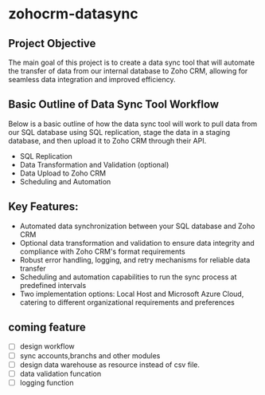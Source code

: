 # zohocrm-datasync
## Project Objective
The main goal of this project is to create a data sync tool that will automate the transfer of data from our internal database to Zoho CRM, allowing for seamless data integration and improved efficiency.

## Basic Outline of Data Sync Tool Workflow
Below is a basic outline of how the data sync tool will work to pull data from our SQL database using SQL replication, stage the data in a staging database, and then upload it to Zoho CRM through their API.

* SQL Replication
* Data Transformation and Validation (optional)
* Data Upload to Zoho CRM
* Scheduling and Automation

## Key Features:

* Automated data synchronization between your SQL database and Zoho CRM
* Optional data transformation and validation to ensure data integrity and compliance with Zoho CRM's format requirements
* Robust error handling, logging, and retry mechanisms for reliable data transfer
* Scheduling and automation capabilities to run the sync process at predefined intervals
* Two implementation options: Local Host and Microsoft Azure Cloud, catering to different organizational requirements and preferences

## coming feature
- [ ] design workflow
- [ ] sync accounts,branchs and other modules
- [ ] design data warehouse as resource instead of csv file.
- [ ] data validation funcation
- [ ] logging function
